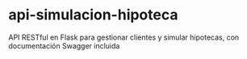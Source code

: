 # api-simulacion-hipoteca
API RESTful en Flask para gestionar clientes y simular hipotecas, con documentación Swagger incluida
